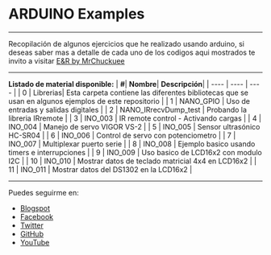 # ARDUINO Examples
***
Recopilación de algunos ejercicios que he realizado usando arduino, si deseas saber mas a detalle de cada uno de los codigos aqui mostrados te invito a visitar [E&R by MrChuckuee](http://mrchunckuee.blogspot.mx/p/arduino.html)
***
**Listado de material disponible:**
| **#**| **Nombre**| **Descripción**|
| ---- | ---- | ---- | 
| 0 | Librerias| Esta carpeta contiene las diferentes bibliotecas que se usan en algunos ejemplos de este repositorio | 
| 1 | NANO_GPIO | Uso de entradas y salidas digitales |
| 2 | NANO_IRrecvDump_test | Probando la libreria IRremote | 
| 3 | INO_003 | IR remote control - Activando cargas |
| 4 | INO_004 | Manejo de servo VIGOR VS-2 |
| 5 | INO_005 | Sensor ultrasónico HC-SR04 |
| 6 | INO_006 | Control de servo con potenciometro |
| 7 | INO_007 | Multiplexar puerto serie |
| 8 | INO_008 | Ejemplo basico usando timers e interrupciones |
| 9 | INO_009 | Uso basico de LCD16x2 con modulo I2C |
| 10 | INO_010 | Mostrar datos de teclado matricial 4x4 en LCD16x2  |
| 11 | INO_011 | Mostrar datos del DS1302 en la LCD16x2 |

***
Puedes seguirme en:
- [Blogspot](http://mrchunckuee.blogspot.com)
- [Facebook](https://www.facebook.com/ElectronicayRobotica)
- [Twitter](https://twitter.com/MrChunckuee)
- [GitHub](https://github.com/MrChunckuee)
- [YouTube](https://www.youtube.com/user/mrchunckueepsr)
